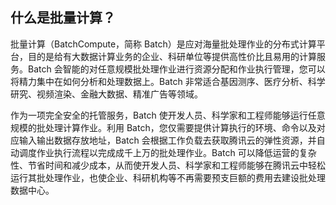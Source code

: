 ## 什么是批量计算？
批量计算（BatchCompute，简称 Batch）是应对海量批处理作业的分布式计算平台，目的是给有大数据计算业务的企业、科研单位等提供高性价比且易用的计算服务。Batch 会智能的对任意规模批处理作业进行资源分配和作业执行管理，您可以将精力集中在如何分析和处理数据上。Batch 非常适合基因测序、医疗分析、科学研究、视频渲染、金融大数据、精准广告等领域。

作为一项完全安全的托管服务，Batch 使开发人员、科学家和工程师能够运行任意规模的批处理计算作业。利用 Batch，您仅需要提供计算执行的环境、命令以及对应输入输出数据存放地址，Batch 会根据工作负载去获取腾讯云的弹性资源，并自动调度作业执行流程以完成成千上万的批处理作业。Batch 可以降低运营的复杂性、节省时间和减少成本，从而使开发人员、科学家和工程师能够在腾讯云中轻松运行其批处理作业，也使企业、科研机构等不再需要预支巨额的费用去建设批处理数据中心。
